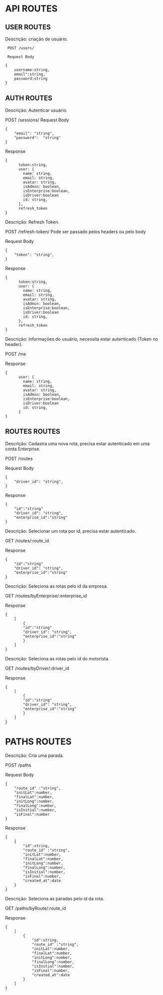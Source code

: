 # API ROUTES

## USER ROUTES

Descrição: criação de usuário.

```
 POST /users/

 Request Body

{
    username:string,
    email":string,
    password:string
}
```

## AUTH ROUTES
Descrição: Autenticar usuário.

POST /sessions/
Request Body
```
{
    "email": "string",
    "password":  "string"
}
```
Response
```
{
      token:string,
      user: {
        name: string,
        email: string,
        avatar: string,
        isAdmin: boolean,
        isEnterprise:boolean,
        isDriver:boolean
        id: string,
      },
      refresh_token
}
```

Descrição: Refresh Token.

POST /refresh-token/
Pode ser passado pelos headers ou pelo body

Request Body
```
{
    "token": "string",
}
```
Response
```
{
      token:string,
      user: {
        name: string,
        email: string,
        avatar: string,
        isAdmin: boolean,
        isEnterprise:boolean,
        isDriver:boolean
        id: string,
      },
      refresh_token
}
```
Descrição: Informações do usuário, necessita estar autenticado (Token no header).

POST /me

Response
```
{
      user: {
        name: string,
        email: string,
        avatar: string,
        isAdmin: boolean,
        isEnterprise:boolean,
        isDriver:boolean
        id: string,
      }
}
```

## ROUTES ROUTES

Descrição: Cadastra uma nova rota, precisa estar autenticado em uma conta Enterprise.

POST /routes

Request Body

```
{
    "driver_id": "string",
}
```
Response

```
{
    "id":"string"
    "driver_id": "string",
    "enterprise_id":"string"
}
```
Descrição: Selecionar um rota por id, precisa estar autenticado.

GET /routes/:route_id

Response

```
{
    "id":"string"
    "driver_id": "string",
    "enterprise_id":"string"
}
```
Descrição: Seleciona as rotas pelo id da empresa.

GET /routes/byEnterprise/:enterprise_id

Response

```
{
    [
        {
        "id":"string"
        "driver_id": "string",
        "enterprise_id":"string"
        }
    ]
}
```
Descrição: Seleciona as rotas pelo id do motorista.

GET /routes/byDriver/:driver_id

Response

```
{
    [
        {
        "id":"string"
        "driver_id": "string",
        "enterprise_id":"string"
        }
    ]
}
```

# PATHS ROUTES

Descrição: Cria uma parada.

POST /paths

Request Body

```
{
    "route_id" :"string",
    "initLat":number,
    "finalLat":number,
    "initLong":number,
    "finalLong":number,
    "isInitial":number,
    "isFinal":number
}
```

Response

```
{
    {
        "id":string,
        "route_id" :"string",
        "initLat":number,
        "finalLat":number,
        "initLong":number,
        "finalLong":number,
        "isInitial":number,
        "isFinal":number,
        "created_at":date
    }
}
```

Descrição: Seleciona as paradas pelo id da rota.

GET /paths/byRoute/:route_id

Response

```
{
    [
        {
            "id":string,
            "route_id" :"string",
            "initLat":number,
            "finalLat":number,
            "initLong":number,
            "finalLong":number,
            "isInitial":number,
            "isFinal":number,
            "created_at":date
        }
    ]
}
```



